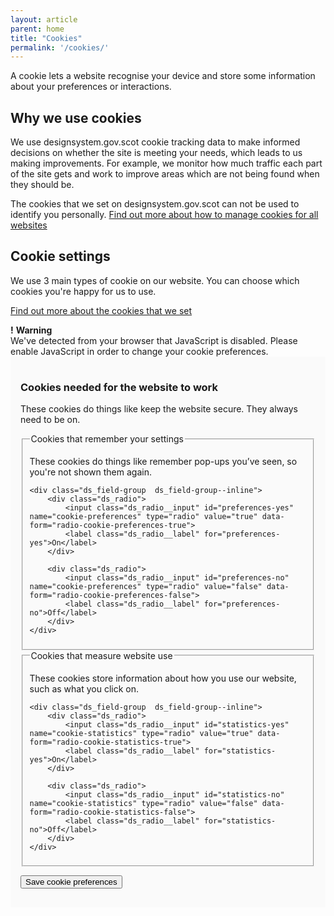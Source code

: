```yaml
---
layout: article
parent: home
title: "Cookies"
permalink: '/cookies/'
---
```


A cookie lets a website recognise your device and store some information about your preferences or interactions.

## Why we use cookies

We use designsystem.gov.scot cookie tracking data to make informed decisions on whether the site is meeting your needs, which leads to us making improvements. For example, we monitor how much traffic each part of the site gets and work to improve areas which are not being found when they should be.

<div class="ds_inset-text">
    <span class="ds_inset-text__text">
        The cookies that we set on designsystem.gov.scot can not be used to identify you personally. <a href="https://ico.org.uk/your-data-matters/online/cookies/">Find out more about how to manage cookies for all websites</a>
    </span>
</div>

## Cookie settings

We use 3 main types of cookie on our website. You can choose which cookies you're happy for us to use.

[Find out more about the cookies that we set](/cookies-that-we-set/)


<noscript>
<div class="ds_warning-text">
    <strong class="ds_warning-text__icon" aria-hidden="true">!</strong>
    <strong class="visually-hidden">Warning</strong>
    <div class="ds_warning-text__text"> 
        We've detected from your browser that JavaScript is disabled. Please enable
        JavaScript in order to change your cookie preferences.
    </div>
</div>
</noscript>

<div class="fully-hidden  ds_card  form-box" style="background: #fafafa; padding: 16px; margin-bottom: 32px;" data-module="cookie-preferences" id="cookie-form">

<form id="cookie-preferences">

<h3>Cookies needed for the website to work</h3>

<p>These cookies do things like keep the website secure. They always need to be on.</p>

<fieldset>
    <legend>Cookies that remember your settings</legend>
    <p>These cookies do things like remember pop-ups you’ve seen, so you're not shown them again.</p>

    <div class="ds_field-group  ds_field-group--inline">
        <div class="ds_radio">
            <input class="ds_radio__input" id="preferences-yes" name="cookie-preferences" type="radio" value="true" data-form="radio-cookie-preferences-true">
            <label class="ds_radio__label" for="preferences-yes">On</label>
        </div>

        <div class="ds_radio">
            <input class="ds_radio__input" id="preferences-no" name="cookie-preferences" type="radio" value="false" data-form="radio-cookie-preferences-false">
            <label class="ds_radio__label" for="preferences-no">Off</label>
        </div>
    </div>
</fieldset>

<fieldset>
    <legend>Cookies that measure website use</legend>
    <p>These cookies store information about how you use our website, such as what you click on.</p>

    <div class="ds_field-group  ds_field-group--inline">
        <div class="ds_radio">
            <input class="ds_radio__input" id="statistics-yes" name="cookie-statistics" type="radio" value="true" data-form="radio-cookie-statistics-true">
            <label class="ds_radio__label" for="statistics-yes">On</label>
        </div>

        <div class="ds_radio">
            <input class="ds_radio__input" id="statistics-no" name="cookie-statistics" type="radio" value="false" data-form="radio-cookie-statistics-false">
            <label class="ds_radio__label" for="statistics-no">Off</label>
        </div>
    </div>
</fieldset>

<button data-button="button-cookie-save" class="ds_button  ds_no-margin" type="submit">Save cookie preferences</button>

</form>
</div>
